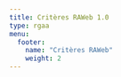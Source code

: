 ```yaml
---
title: Critères RAWeb 1.0
type: rgaa
menu:
  footer:
    name: "Critères RAWeb"
    weight: 2
---
```

